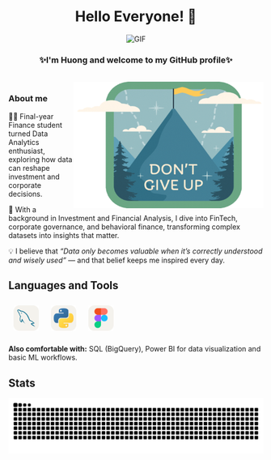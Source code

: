 <h1 align="center"> Hello Everyone! 👋</h1>

<div align="center">
  <img alt="GIF" src=".github/IMG/sun.gif" width="150">
</div>

<h3 align="center">✨I'm Huong and welcome to my GitHub profile✨</h3>

<br>
<img align="right" height="250" width="375 alt="GIF" src=".github/IMG/dontgiveup.gif" />
</div>

### About me
👩‍🎓 Final-year Finance student turned Data Analytics enthusiast, exploring how data can reshape investment and corporate decisions.

💼 With a background in Investment and Financial Analysis, I dive into FinTech, corporate governance, and behavioral finance, transforming complex datasets into insights that matter.

💡 I believe that *“Data only becomes valuable when it’s correctly understood and wisely used”* — and that belief keeps me inspired every day.

## Languages and Tools
<div align="left"> 
<a href="https://www.mysql.com/" target="_blank"><img style="margin: 10px" src=".github/IMG/MySQL-Light.svg" alt="MySQL" height="50" /></a>  
<a href="https://www.python.org/" target="_blank"><img style="margin: 10px" src=".github/IMG/Python-Light.svg" alt="Python" height="50" /></a>  
<a href="https://www.figma.com/" target="_blank"><img style="margin: 10px" src=".github/IMG/Figma-Light.svg" alt="Figma" height="50" /></a>  
</div>

**Also comfortable with:** SQL (BigQuery), Power BI for data visualization and basic ML workflows.




## Stats
<a href="https://github.com/huonttran#gh-light-mode-only" align="center">
  <img alt="GitHub Snake Light" src="https://github.com/huongttran/huongttran/raw/snake/github-contribution-grid-snake.svg#gh-light-mode-only" />
</a>
